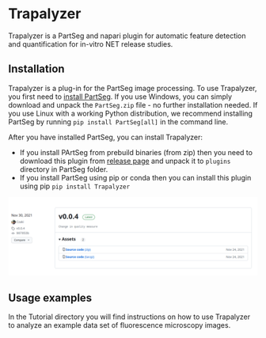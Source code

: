 # Trapalyzer

Trapalyzer is a PartSeg and napari plugin for automatic feature detection and
quantification for in-vitro NET release studies.

## Installation

Trapalyzer is a plug-in for the PartSeg image processing. To use Trapalyzer,
you first need to [install PartSeg](https://github.com/4DNucleome/PartSeg).
If you use Windows, you can simply download and unpack the `PartSeg.zip` file -
no further installation needed. If you use Linux with a working Python
distribution, we recommend installing PartSeg by running
`pip install PartSeg[all]` in the command line.

After you have installed PartSeg, you can install Trapalyzer:

- If you install PArtSeg from prebuild binaries (from zip) then you need to download 
  this plugin from [release page](https://github.com/Czaki/Trapalyzer/releases) and unpack it to `plugins` directory in PartSeg folder.
- If you install PartSeg using pip or conda then you can install this plugin using pip
  `pip install Trapalyzer`



![](Tutorial/Figs/release_img.png)

## Usage examples

In the Tutorial directory you will find instructions on how to use
Trapalyzer to analyze an example data set of fluorescence microscopy images.
